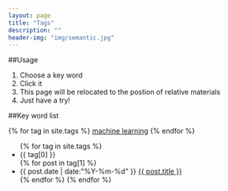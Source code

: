 ```yaml
---
layout: page
title: "Tags"
description: ""  
header-img: "img/semantic.jpg"  
---
```


##Usage

1. Choose a key word
2. Click it
3. This page will be relocated to the postion of relative materials
4. Just have a try!
 
##Key word list


<div id='tag_cloud'>
{% for tag in site.tags %}
<a href="#{{ tag[0] }}" title="{{ tag[0] }}" rel="{{ tag[1].size }}">machine learning</a>
{% endfor %}
</div>

<ul class="listing">
{% for tag in site.tags %}
  <li class="listing-seperator" id="{{ tag[0] }}">{{ tag[0] }}</li>
{% for post in tag[1] %}
  <li class="listing-item">
  <time datetime="{{ post.date | date:"%Y-%m-%d" }}">{{ post.date | date:"%Y-%m-%d" }}</time>
  <a href="{{ post.url }}" title="{{ post.title }}">{{ post.title }}</a>
  </li>
{% endfor %}
{% endfor %}
</ul>

<script src="/media/js/jquery.tagcloud.js" type="text/javascript" charset="utf-8"></script> 
<script language="javascript">
$.fn.tagcloud.defaults = {
    size: {start: 1, end: 1, unit: 'em'},
      color: {start: '#f8e0e6', end: '#ff3333'}
};

$(function () {
    $('#tag_cloud a').tagcloud();
});
</script>
